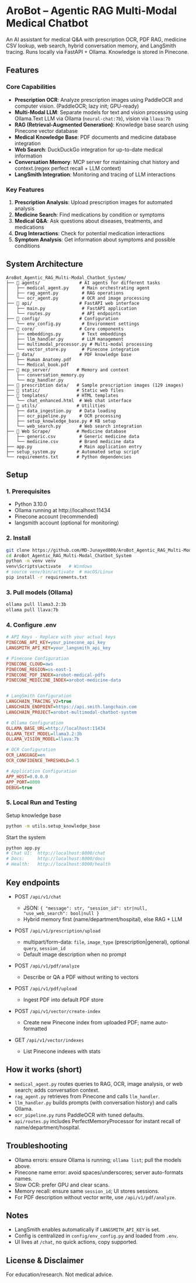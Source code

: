 # AroBot – Agentic RAG Multi-Modal Medical Chatbot

An AI assistant for medical Q&A with prescription OCR, PDF RAG, medicine CSV lookup, web search, hybrid conversation memory, and LangSmith tracing. Runs locally via FastAPI + Ollama. Knowledge is stored in Pinecone.

## Features

### Core Capabilities

- **Prescription OCR**: Analyze prescription images using PaddleOCR and computer vision. (PaddleOCR; lazy init; GPU-ready)
- **Multi-Modal LLM**: Separate models for text and vision processing using Ollama.Text LLM via Ollama (`neural-chat:7b`), vision via `llava:7b`
- **RAG (Retrieval-Augmented Generation)**: Knowledge base search using Pinecone vector database
- **Medical Knowledge Base**: PDF documents and medicine database integration
- **Web Search**: DuckDuckGo integration for up-to-date medical information
- **Conversation Memory**: MCP server for maintaining chat history and context.(regex perfect recall + LLM context)
- **LangSmith Integration**: Monitoring and tracing of LLM interactions

### Key Features

1. **Prescription Analysis**: Upload prescription images for automated analysis
2. **Medicine Search**: Find medications by condition or symptoms
3. **Medical Q&A**: Ask questions about diseases, treatments, and medications
4. **Drug Interactions**: Check for potential medication interactions
5. **Symptom Analysis**: Get information about symptoms and possible conditions

## System Architecture

```
AroBot_Agentic_RAG_Multi-Modal_Chatbot_System/
├── 📁 agents/               # AI agents for different tasks
│   ├── medical_agent.py     # Main orchestrating agent
│   ├── rag_agent.py         # RAG operations
│   └── ocr_agent.py         # OCR and image processing
├── 📁 api/                  # FastAPI web interface
│   ├── main.py              # FastAPI application
│   └── routes.py            # API endpoints
├── 📁 config/               # Configuration
│   └── env_config.py        # Environment settings
├── 📁 core/                 # Core components
│   ├── embeddings.py        # Text embeddings
│   ├── llm_handler.py       # LLM management
│   ├── multimodal_processor.py # Multi-modal processing
│   └── vector_store.py      # Pinecone integration
├── 📁 data/                 # PDF knowledge base
│   ├── Human Anatomy.pdf
│   └── Medical_book.pdf
├── 📁 mcp_server/          # Memory and context
│   ├── conversation_memory.py
│   └── mcp_handler.py
├── 📁 prescribtion data/   # Sample prescription images (129 images)
├── 📁 static/              # Static web files
├── 📁 templates/           # HTML templates
│   └── chat_enhanced.html  # Web chat interface
├── 📁 utils/               # Utilities
│   ├── data_ingestion.py   # Data loading
│   ├── ocr_pipeline.py     # OCR processing
│   ├── setup_knowledge_base.py # KB setup
│   └── web_search.py       # Web search integration
├── 📁 Web Scrape/          # Medicine database
│   ├── generic.csv         # Generic medicine data
│   └── medicine.csv        # Brand medicine data
├── app.py                  # Main application entry
├── setup_system.py        # Automated setup script
└── requirements.txt       # Python dependencies
```

## Setup

### 1. Prerequisites

- Python 3.10.0
- Ollama running at http://localhost:11434
- Pinecone account (recommended)
- langsmith account (optional for monitoring)

### 2. Install

```bash
git clone https://github.com/MD-Junayed000/AroBot_Agentic_RAG_Multi-Modal_Chatbot_System.git
cd AroBot_Agentic_RAG_Multi-Modal_Chatbot_System
python -m venv venv
venv\Scripts\activate   # Windows
# source venv/bin/activate  # macOS/Linux
pip install -r requirements.txt
```

### 3. Pull models (Ollama)

```bash
ollama pull llama3.2:3b
ollama pull llava:7b
```

### 4. Configure .env

```ini
# API Keys - Replace with your actual keys
PINECONE_API_KEY=your_pinecone_api_key
LANGSMITH_API_KEY=your_langsmith_api_key

# Pinecone Configuration
PINECONE_CLOUD=aws
PINECONE_REGION=us-east-1
PINECONE_PDF_INDEX=arobot-medical-pdfs
PINECONE_MEDICINE_INDEX=arobot-medicine-data


# LangSmith Configuration
LANGCHAIN_TRACING_V2=true
LANGCHAIN_ENDPOINT=https://api.smith.langchain.com
LANGCHAIN_PROJECT=arobot-multimodal-chatbot-system

# Ollama Configuration
OLLAMA_BASE_URL=http://localhost:11434
OLLAMA_TEXT_MODEL=llama3.2:3b
OLLAMA_VISION_MODEL=llava:7b

# OCR Configuration
OCR_LANGUAGE=en
OCR_CONFIDENCE_THRESHOLD=0.5

# Application Configuration
APP_HOST=0.0.0.0
APP_PORT=8000
DEBUG=true

```

### 5. Local Run and Testing

Setup knowledge base

```bash
python -m utils.setup_knowledge_base
```

Start the system

```bash
python app.py
# Chat UI:  http://localhost:8000/chat
# Docs:     http://localhost:8000/docs
# Health:   http://localhost:8000/health
```

## Key endpoints

- POST `/api/v1/chat`

  - JSON: `{ "message": str, "session_id": str|null, "use_web_search": bool|null }`
  - Hybrid memory first (name/department/hospital), else RAG + LLM

- POST `/api/v1/prescription/upload`

  - multipart/form-data: `file`, `image_type` (prescription|general), optional `query`, `session_id`
  - Default image description when no prompt

- POST `/api/v1/pdf/analyze`

  - Describe or QA a PDF without writing to vectors

- POST `/api/v1/pdf/upload`

  - Ingest PDF into default PDF store

- POST `/api/v1/vector/create-index`

  - Create new Pinecone index from uploaded PDF; name auto-formatted

- GET `/api/v1/vector/indexes`
  - List Pinecone indexes with stats

## How it works (short)

- `medical_agent.py` routes queries to RAG, OCR, image analysis, or web search; adds conversation context.
- `rag_agent.py` retrieves from Pinecone and calls `llm_handler`.
- `llm_handler.py` builds prompts (with conversation history) and calls Ollama.
- `ocr_pipeline.py` runs PaddleOCR with tuned defaults.
- `api/routes.py` includes PerfectMemoryProcessor for instant recall of name/department/hospital.

## Troubleshooting

- Ollama errors: ensure Ollama is running; `ollama list`; pull the models above.
- Pinecone name error: avoid spaces/underscores; server auto-formats names.
- Slow OCR: prefer GPU and clear scans.
- Memory recall: ensure same `session_id`; UI stores sessions.
- For PDF description without vector write, use `/api/v1/pdf/analyze`.

## Notes

- LangSmith enables automatically if `LANGSMITH_API_KEY` is set.
- Config is centralized in `config/env_config.py` and loaded from `.env`.
- UI lives at `/chat`, no quick actions, copy supported.

## License & Disclaimer

For education/research. Not medical advice.
